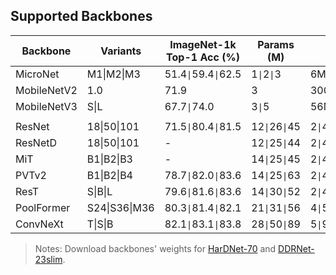 ## Supported Backbones

Backbone | Variants | ImageNet-1k Top-1 Acc (%) | Params (M) | GFLOPs | Weights
--- | --- | --- | --- | --- | ---
MicroNet | M1\|M2\|M3 | 51.4`\|`59.4`\|`62.5 | 1`\|`2`\|`3 | 6M`\|`12M`\|`21M | [download][micronetw]
MobileNetV2 | 1.0 | 71.9 | 3 | 300M | [download][mobilenetv2w]
MobileNetV3 | S\|L | 67.7`\|`74.0 | 3`\|`5 | 56M`\|`219M | [S][mobilenetv3s]\|[L][mobilenetv3l]
||
ResNet | 18\|50\|101 | 71.5`\|`80.4`\|`81.5 | 12`\|`26`\|`45 | 2`\|`4`\|`8 | [download][resnetw]
ResNetD | 18\|50\|101 | - | 12`\|`25`\|`44 | 2`\|`4`\|`8 | [download][resnetdw]
MiT | B1\|B2\|B3 | - | 14`\|`25`\|`45 | 2`\|`4`\|`8 | [download][mitw]
PVTv2 | B1\|B2\|B4 | 78.7`\|`82.0`\|`83.6 | 14`\|`25`\|`63 | 2`\|`4`\|`10 | [download][pvtv2w]
ResT | S\|B\|L | 79.6`\|`81.6`\|`83.6 | 14`\|`30`\|`52 | 2`\|`4`\|`8 | [download][restw]
PoolFormer | S24\|S36\|M36 | 80.3`\|`81.4`\|`82.1 | 21`\|`31`\|`56 | 4`\|`5`\|`9 | [download][poolformerw]
ConvNeXt | T\|S\|B | 82.1`\|`83.1`\|`83.8 | 28`\|`50`\|`89 | 5`\|`9`\|`15 | [download][convnextw]

> Notes: Download backbones' weights for [HarDNet-70][hardnetw] and [DDRNet-23slim][ddrnetw].


[micronetw]: https://drive.google.com/drive/folders/1j4JSTcAh94U2k-7jCl_3nwbNi0eduM2P?usp=sharing
[mobilenetv2w]: https://download.pytorch.org/models/mobilenet_v2-b0353104.pth
[mobilenetv3s]: https://download.pytorch.org/models/mobilenet_v3_small-047dcff4.pth
[mobilenetv3l]: https://download.pytorch.org/models/mobilenet_v3_large-8738ca79.pth
[resnetw]: https://drive.google.com/drive/folders/1MXP3Qx51c91PL9P52Tv89t90SaiTYuaC?usp=sharing
[resnetdw]: https://drive.google.com/drive/folders/1sVyewBDkePlw3kbvhUD4PvUxjro4iKFy?usp=sharing
[mitw]: https://drive.google.com/drive/folders/1b7bwrInTW4VLEm27YawHOAMSMikga2Ia
[pvtv2w]: https://drive.google.com/drive/folders/10Dd9BEe4wv71dC5BXhsL_C6KeI_Rcxm3?usp=sharing
[restw]: https://drive.google.com/drive/folders/1R2cewgHo6sYcQnRGBBIndjNomumBwekr?usp=sharing
[hardnetw]: https://drive.google.com/file/d/1HAFHvtodAPL_eb4LX_rb0FJZyKTOo4mK/view?usp=sharing
[ddrnetw]: https://drive.google.com/file/d/1TaDJ3yG8ojjcsbQZwkn5LlFMNEcr8vu2/view?usp=sharing
[poolformerw]: https://drive.google.com/drive/folders/18OyxHHpVq-9pMMG2eu1jot7n-po4dUpD?usp=sharing
[convnextw]: https://drive.google.com/drive/folders/1Oe50_zY4QKFZ0_22mSHKuNav0GiRcgWA?usp=sharing
